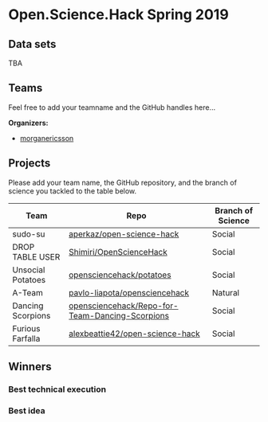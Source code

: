 # Open.Science.Hack Spring 2019

## Data sets

TBA

## Teams

Feel free to add your teamname and the GitHub handles here...

**Organizers:** 
- [morganericsson](https://github.com/morganericsson)

## Projects

Please add your team name, the GitHub repository, and the branch of science you tackled to the table below.

| Team        | Repo                                                                                            | Branch of Science |
| ----------- | ----------------------------------------------------------------------------------------------- | ----------------- |
| sudo-su     | [aperkaz/open-science-hack](https://github.com/aperkaz/open-science-hack)               | Social            |
| DROP TABLE USER     | [Shimiri/OpenScienceHack](https://github.com/Shimiri/OpenScienceHack)         | Social            |
| Unsocial Potatoes | [opensciencehack/potatoes](https://github.com/opensciencehack/potatoes)                   | Social |
| A-Team      | [pavlo-liapota/opensciencehack](https://github.com/pavlo-liapota/opensciencehack)               | Natural           |
| Dancing Scorpions | [opensciencehack/Repo-for-Team-Dancing-Scorpions](https://github.com/opensciencehack/Repo-for-Team-Dancing-Scorpions) | Social |
| Furious Farfalla | [alexbeattie42/open-science-hack](https://github.com/alexbeattie42/open-science-hack) | Social |


## Winners

### Best technical execution

### Best idea
